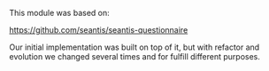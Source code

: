 This module was based on:

https://github.com/seantis/seantis-questionnaire

Our initial implementation was built on top of it, but with refactor and evolution we changed several times and for fulfill
different purposes. 